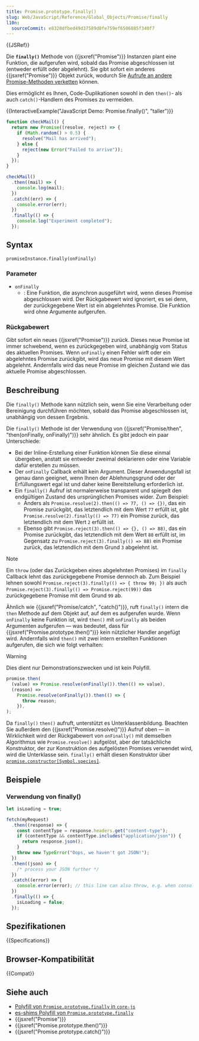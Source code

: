 ```yaml
---
title: Promise.prototype.finally()
slug: Web/JavaScript/Reference/Global_Objects/Promise/finally
l10n:
  sourceCommit: e8320dfbed49d37589d0fe759ef6506885f340f7
---
```


{{JSRef}}

Die **`finally()`** Methode von {{jsxref("Promise")}} Instanzen plant eine Funktion, die aufgerufen wird, sobald das Promise abgeschlossen ist (entweder erfüllt oder abgelehnt). Sie gibt sofort ein anderes {{jsxref("Promise")}} Objekt zurück, wodurch Sie [Aufrufe an andere Promise-Methoden verketten](/de/docs/Web/JavaScript/Guide/Using_promises#chaining) können.

Dies ermöglicht es Ihnen, Code-Duplikationen sowohl in den `then()`- als auch `catch()`-Handlern des Promises zu vermeiden.

{{InteractiveExample("JavaScript Demo: Promise.finally()", "taller")}}

```js interactive-example
function checkMail() {
  return new Promise((resolve, reject) => {
    if (Math.random() > 0.5) {
      resolve("Mail has arrived");
    } else {
      reject(new Error("Failed to arrive"));
    }
  });
}

checkMail()
  .then((mail) => {
    console.log(mail);
  })
  .catch((err) => {
    console.error(err);
  })
  .finally(() => {
    console.log("Experiment completed");
  });
```

## Syntax

```js-nolint
promiseInstance.finally(onFinally)
```

### Parameter

- `onFinally`
  - : Eine Funktion, die asynchron ausgeführt wird, wenn dieses Promise abgeschlossen wird. Der Rückgabewert wird ignoriert, es sei denn, der zurückgegebene Wert ist ein abgelehntes Promise. Die Funktion wird ohne Argumente aufgerufen.

### Rückgabewert

Gibt sofort ein neues {{jsxref("Promise")}} zurück. Dieses neue Promise ist immer schwebend, wenn es zurückgegeben wird, unabhängig vom Status des aktuellen Promises. Wenn `onFinally` einen Fehler wirft oder ein abgelehntes Promise zurückgibt, wird das neue Promise mit diesem Wert abgelehnt. Andernfalls wird das neue Promise im gleichen Zustand wie das aktuelle Promise abgeschlossen.

## Beschreibung

Die `finally()` Methode kann nützlich sein, wenn Sie eine Verarbeitung oder Bereinigung durchführen möchten, sobald das Promise abgeschlossen ist, unabhängig von dessen Ergebnis.

Die `finally()` Methode ist der Verwendung von {{jsxref("Promise/then", "then(onFinally, onFinally)")}} sehr ähnlich. Es gibt jedoch ein paar Unterschiede:

- Bei der Inline-Erstellung einer Funktion können Sie diese einmal übergeben, anstatt sie entweder zweimal deklarieren oder eine Variable dafür erstellen zu müssen.
- Der `onFinally` Callback erhält kein Argument. Dieser Anwendungsfall ist genau dann geeignet, wenn Ihnen der Ablehnungsgrund oder der Erfüllungswert egal ist und daher keine Bereitstellung erforderlich ist.
- Ein `finally()` Aufruf ist normalerweise transparent und spiegelt den endgültigen Zustand des ursprünglichen Promises wider. Zum Beispiel:
  - Anders als `Promise.resolve(2).then(() => 77, () => {})`, das ein Promise zurückgibt, das letztendlich mit dem Wert `77` erfüllt ist, gibt `Promise.resolve(2).finally(() => 77)` ein Promise zurück, das letztendlich mit dem Wert `2` erfüllt ist.
  - Ebenso gibt `Promise.reject(3).then(() => {}, () => 88)`, das ein Promise zurückgibt, das letztendlich mit dem Wert `88` erfüllt ist, im Gegensatz zu `Promise.reject(3).finally(() => 88)` ein Promise zurück, das letztendlich mit dem Grund `3` abgelehnt ist.

> [!NOTE]
> Ein `throw` (oder das Zurückgeben eines abgelehnten Promises) im `finally` Callback lehnt das zurückgegebene Promise dennoch ab. Zum Beispiel lehnen sowohl `Promise.reject(3).finally(() => { throw 99; })` als auch `Promise.reject(3).finally(() => Promise.reject(99))` das zurückgegebene Promise mit dem Grund `99` ab.

Ähnlich wie {{jsxref("Promise/catch", "catch()")}}, ruft `finally()` intern die `then` Methode auf dem Objekt auf, auf dem es aufgerufen wurde. Wenn `onFinally` keine Funktion ist, wird `then()` mit `onFinally` als beiden Argumenten aufgerufen — was bedeutet, dass für {{jsxref("Promise.prototype.then()")}} kein nützlicher Handler angefügt wird. Andernfalls wird `then()` mit zwei intern erstellten Funktionen aufgerufen, die sich wie folgt verhalten:

> [!WARNING]
> Dies dient nur Demonstrationszwecken und ist kein Polyfill.

```js
promise.then(
  (value) => Promise.resolve(onFinally()).then(() => value),
  (reason) =>
    Promise.resolve(onFinally()).then(() => {
      throw reason;
    }),
);
```

Da `finally()` `then()` aufruft, unterstützt es Unterklassenbildung. Beachten Sie außerdem den {{jsxref("Promise.resolve()")}} Aufruf oben — in Wirklichkeit wird der Rückgabewert von `onFinally()` mit demselben Algorithmus wie `Promise.resolve()` aufgelöst, aber der tatsächliche Konstruktor, der zur Konstruktion des aufgelösten Promises verwendet wird, wird die Unterklasse sein. `finally()` erhält diesen Konstruktor über [`promise.constructor[Symbol.species]`](/de/docs/Web/JavaScript/Reference/Global_Objects/Promise/Symbol.species).

## Beispiele

### Verwendung von finally()

```js
let isLoading = true;

fetch(myRequest)
  .then((response) => {
    const contentType = response.headers.get("content-type");
    if (contentType && contentType.includes("application/json")) {
      return response.json();
    }
    throw new TypeError("Oops, we haven't got JSON!");
  })
  .then((json) => {
    /* process your JSON further */
  })
  .catch((error) => {
    console.error(error); // this line can also throw, e.g. when console = {}
  })
  .finally(() => {
    isLoading = false;
  });
```

## Spezifikationen

{{Specifications}}

## Browser-Kompatibilität

{{Compat}}

## Siehe auch

- [Polyfill von `Promise.prototype.finally` in `core-js`](https://github.com/zloirock/core-js#ecmascript-promise)
- [es-shims Polyfill von `Promise.prototype.finally`](https://www.npmjs.com/package/promise.prototype.finally)
- {{jsxref("Promise")}}
- {{jsxref("Promise.prototype.then()")}}
- {{jsxref("Promise.prototype.catch()")}}
